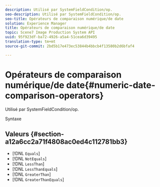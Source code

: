 ```yaml
---
description: Utilisé par SystemFieldCondition/op.
seo-description: Utilisé par SystemFieldCondition/op.
seo-title: Opérateurs de comparaison numérique/de date
solution: Experience Manager
title: Opérateurs de comparaison numérique/de date
topic: Scene7 Image Production System API
uuid: 95f923df-ba72-4926-a5a4-51cea6d39495
translation-type: tm+mt
source-git-commit: 2bd5b17e473ec53844b4bbcb4f13580b2d6bfaf4

---
```



# Opérateurs de comparaison numérique/de date{#numeric-date-comparison-operators}

Utilisé par SystemFieldCondition/op.

Syntaxe

## Valeurs {#section-a12a6cc2a71f4808ac0ed4c112781bb3}

* [!DNL `Equals`]
* [!DNL `NotEquals`]
* [!DNL `LessThan`]
* [!DNL `LessThanEquals`]
* [!DNL `GreaterThan`]
* [!DNL `GreaterThanEquals`]

